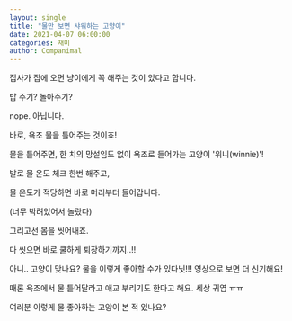 ```yaml
---
layout: single
title: "물만 보면 샤워하는 고양이"
date: 2021-04-07 06:00:00
categories: 재미
author: Companimal
---
```


집사가 집에 오면 냥이에게 꼭 해주는 것이 있다고 합니다.

밥 주기? 놀아주기?

nope. 아닙니다.

바로, 욕조 물을 틀어주는 것이죠!

물을 틀어주면, 한 치의 망설임도 없이 욕조로 들어가는 고양이 '위니(winnie)'!

발로 물 온도 체크 한번 해주고,

물 온도가 적당하면 바로 머리부터 들어갑니다.

(너무 박려있어서 놀랐다)

그리고선 몸을 씻어내죠.

다 씻으면 바로 쿨하게 퇴장하기까지..!!

아니.. 고양이 맞나요? 물을 이렇게 좋아할 수가 있다닛!!! 영상으로 보면 더 신기해요!

[](https://www.instagram.com/p/CJ7Oa2VJJmI/?utm_source=ig_web_copy_link)

때론 욕조에서 물 틀어달라고 애교 부리기도 한다고 해요. 세상 귀엽 ㅠㅠ

여러분 이렇게 물 좋아하는 고양이 본 적 있나요?
